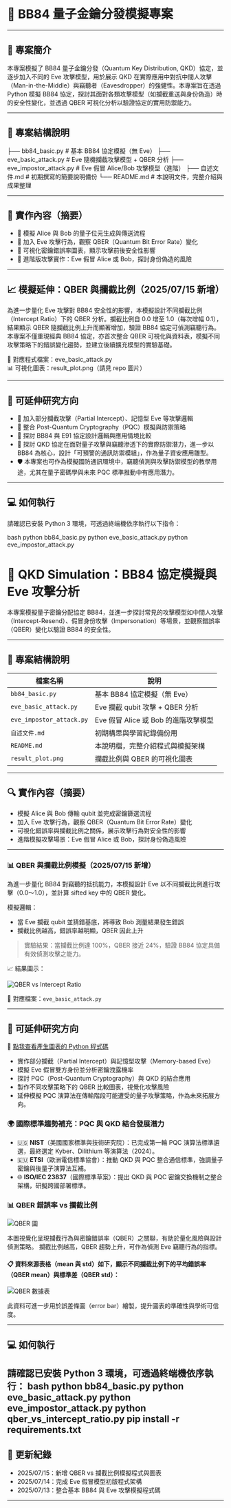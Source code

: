 # 🧪 BB84 量子金鑰分發模擬專案

---

## 📘 專案簡介
本專案模擬了 BB84 量子金鑰分發（Quantum Key Distribution, QKD）協定，並逐步加入不同的 Eve 攻擊模型，用於展示 QKD 在實際應用中對抗中間人攻擊（Man-in-the-Middle）與竊聽者（Eavesdropper）的強健性。本專案旨在透過 Python 模擬 BB84 協定，探討其面對各類攻擊模型（如攔截重送與身份偽造）時的安全性變化，並透過 QBER 可視化分析以驗證協定的實用防禦能力。

---

## 📁 專案結構說明

├── bb84_basic.py # 基本 BB84 協定模擬（無 Eve）
├── eve_basic_attack.py # Eve 隨機攔截攻擊模型 + QBER 分析
├── eve_impostor_attack.py # Eve 假冒 Alice/Bob 攻擊模型（進階）
├── 自述文件.md # 初期撰寫的簡要說明備份
└── README.md # 本說明文件，完整介紹與成果整理

---

## 🧠 實作內容（摘要）

- 🔹 模擬 Alice 與 Bob 的量子位元生成與傳送流程  
- 🔹 加入 Eve 攻擊行為，觀察 QBER（Quantum Bit Error Rate）變化  
- 🔹 可視化密鑰錯誤率圖表，顯示攻擊前後安全性影響  
- 🔹 進階版攻擊實作：Eve 假冒 Alice 或 Bob，探討身份偽造的風險  

---

## 📈 模擬延伸：QBER 與攔截比例（2025/07/15 新增）

為進一步量化 Eve 攻擊對 BB84 安全性的影響，本模擬設計不同攔截比例（Intercept Ratio）下的 QBER 分析。攔截比例自 0.0 增至 1.0（每次增幅 0.1），結果顯示 QBER 隨攔截比例上升而顯著增加，驗證 BB84 協定可偵測竊聽行為。
本專案不僅重現經典 BB84 協定，亦首次整合 QBER 可視化與資料表，模擬不同攻擊策略下的錯誤變化趨勢，並建立後續擴充模型的實驗基礎。

📎 對應程式檔案：eve_basic_attack.py  
📊 可視化圖表：result_plot.png（請見 repo 圖片）

---

## 🚀 可延伸研究方向

- 🧪 加入部分攔截攻擊（Partial Intercept）、記憶型 Eve 等攻擊邏輯  
- 🔐 整合 Post-Quantum Cryptography（PQC）模擬與防禦策略  
- 🔄 探討 BB84 與 E91 協定設計邏輯與應用情境比較
- 📌 探討 QKD 協定在面對量子攻擊與竊聽滲透下的實際防禦潛力，進一步以 BB84 為核心，設計「可預警的通訊防禦模組」，作為量子資安應用雛型。
- 🛡️ 本專案也可作為模擬國防通訊環境中，竊聽偵測與攻擊防禦模型的教學用途，尤其在量子密碼學與未來 PQC 標準推動中有應用潛力。

---

## 💻 如何執行

請確認已安裝 Python 3 環境，可透過終端機依序執行以下指令：

bash
python bb84_basic.py
python eve_basic_attack.py
python eve_impostor_attack.py


# 🧪 QKD Simulation：BB84 協定模擬與 Eve 攻擊分析

本專案模擬量子密鑰分配協定 BB84，並進一步探討常見的攻擊模型如中間人攻擊（Intercept-Resend）、假冒身份攻擊（Impersonation）等場景，並觀察錯誤率（QBER）變化以驗證 BB84 的安全性。

---

## 📁 專案結構說明

| 檔案名稱 | 說明 |
|----------|------|
| `bb84_basic.py` | 基本 BB84 協定模擬（無 Eve） |
| `eve_basic_attack.py` | Eve 攔截 qubit 攻擊 + QBER 分析 |
| `eve_impostor_attack.py` | Eve 假冒 Alice 或 Bob 的進階攻擊模型 |
| `自述文件.md` | 初期構思與學習紀錄備份用 |
| `README.md` | 本說明檔，完整介紹程式與模擬架構 |
| `result_plot.png` | 攔截比例與 QBER 的可視化圖表 |

---

## 🔍 實作內容（摘要）

- 模擬 Alice 與 Bob 傳輸 qubit 並完成密鑰篩選流程  
- 加入 Eve 攻擊行為，觀察 QBER（Quantum Bit Error Rate）變化  
- 可視化錯誤率與攔截比例之關係，展示攻擊行為對安全性的影響  
- 進階模擬攻擊場景：Eve 假冒 Alice 或 Bob，探討身份偽造風險  

---

### 📊 QBER 與攔截比例模擬（2025/07/15 新增）

為進一步量化 BB84 對竊聽的抵抗能力，本模擬設計 Eve 以不同攔截比例進行攻擊（0.0～1.0），並計算 sifted key 中的 QBER 變化。

模擬邏輯：
- 當 Eve 攔截 qubit 並猜錯基底，將導致 Bob 測量結果發生錯誤
- 攔截比例越高，錯誤率越明顯，QBER 因此上升

> 實驗結果：當攔截比例達 100%，QBER 接近 24%，驗證 BB84 協定具備有效偵測攻擊之能力。

📈 結果圖示：

![QBER vs Intercept Ratio](result_plot.png)

📁 對應檔案：`eve_basic_attack.py`

---

## 🚀 可延伸研究方向

📎 [點我查看產生圖表的 Python 程式碼](qber_vs_intercept_ratio.py)

- 實作部分攔截（Partial Intercept）與記憶型攻擊（Memory-based Eve）
- 模擬 Eve 假冒雙方身份並分析密鑰洩露機率
- 探討 PQC（Post-Quantum Cryptography）與 QKD 的結合應用
- 製作不同攻擊策略下的 QBER 比較圖表，視覺化攻擊風險
- 延伸模擬 PQC 演算法在傳輸階段可能遭受的量子攻擊策略，作為未來拓展方向。

### 🌍 國際標準趨勢補充：PQC 與 QKD 結合發展潛力

- 🇺🇸 **NIST**（美國國家標準與技術研究院）：已完成第一輪 PQC 演算法標準遴選，最終選定 Kyber、Dilithium 等演算法（2024）。
- 🇪🇺 **ETSI**（歐洲電信標準協會）：推動 QKD 與 PQC 整合通信標準，強調量子密鑰與後量子演算法互補。
- 🌐 **ISO/IEC 23837**（國際標準草案）：提出 QKD 與 PQC 密鑰交換機制之整合架構，研擬跨國部署標準。

### 📊 QBER 錯誤率 vs 攔截比例

![QBER 圖](images/qber_vs_intercept_ratio.png.png)

本圖視覺化呈現攔截行為與密鑰錯誤率（QBER）之關聯，有助於量化風險與設計偵測策略。
攔截比例越高，QBER 趨勢上升，可作為偵測 Eve 竊聽行為的指標。

#### 📋 資料來源表格（mean 與 std）如下，顯示不同攔截比例下的平均錯誤率（QBER mean）與標準差（QBER std）：

![QBER 數據表](images/qber_mean_std_table.png)

此資料可進一步用於誤差條圖（error bar）繪製，提升圖表的準確性與學術可信度。

---

## 💻 如何執行

請確認已安裝 Python 3 環境，可透過終端機依序執行：
bash
python bb84_basic.py
python eve_basic_attack.py
python eve_impostor_attack.py
python qber_vs_intercept_ratio.py
pip install -r requirements.txt
---

## 📅 更新紀錄

- 2025/07/15：新增 QBER vs 攔截比例模擬程式與圖表 
- 2025/07/14：完成 Eve 假冒模型初版程式架構
- 2025/07/13：整合基本 BB84 與 Eve 攻擊模擬程式碼
---
